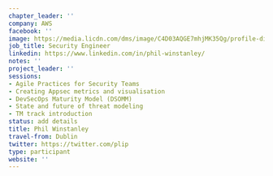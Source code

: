 ```yaml
---
chapter_leader: ''
company: AWS
facebook: ''
image: https://media.licdn.com/dms/image/C4D03AQGE7mhjMK35Qg/profile-displayphoto-shrink_200_200/0?e=1560988800&v=beta&t=eyLpI0Vj9axd3QBgntkMpPSm8Fxba_r9cATxHosinSM
job_title: Security Engineer
linkedin: https://www.linkedin.com/in/phil-winstanley/
notes: ''
project_leader: ''
sessions:
- Agile Practices for Security Teams
- Creating Appsec metrics and visualisation
- DevSecOps Maturity Model (DSOMM)
- State and future of threat modeling
- TM track introduction
status: add details
title: Phil Winstanley
travel-from: Dublin
twitter: https://twitter.com/plip
type: participant
website: ''
---
```


<!-- put more details about participant here -->